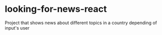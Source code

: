 # looking-for-news-react
Project that shows news about different topics in a country depending of input's user
